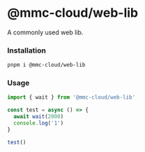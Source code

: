 # @mmc-cloud/web-lib
A commonly used web lib.

### Installation

```bash
pnpm i @mmc-cloud/web-lib
```

### Usage

```ts
import { wait } from '@mmc-cloud/web-lib'

const test = async () => {
  await wait(2000)
  console.log('1')
}

test()
```